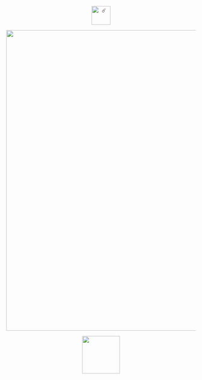 <p align="center">
  <img width="50" src="https://komarev.com/ghpvc/?username=retrobive&label=☄️" alt="☄️">
</p>

<p align="center">
  <img width="800"
  src="https://github.com/user-attachments/assets/2017dbca-60fe-4c9c-a126-6e24e90ea6ab">
</p>

<p align="center">
<a href="https://rentry.co/retrosstuff"
target="_blank" rel="external nofollow">
<img src="https://github.com/user-attachments/assets/2e93b644-ebb6-4162-a86d-b98442c18161" width="100"/>
</a>
</p>
